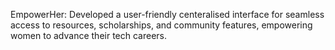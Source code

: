 EmpowerHer: Developed a user-friendly centeralised interface for seamless access to resources, scholarships, and community
features, empowering women to advance their tech careers.
